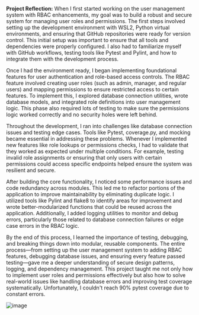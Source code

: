 
**Project Reflection:**
When I first started working on the user management system with RBAC enhancements, my goal was to build a robust and secure system for managing user roles and permissions. The first steps involved setting up the development environment with WSL2, Python virtual environments, and ensuring that GitHub repositories were ready for version control. This initial setup was important to ensure that all tools and dependencies were properly configured. I also had to familiarize myself with GitHub workflows, testing tools like Pytest and Pylint, and how to integrate them with the development process.

Once I had the environment ready, I began implementing foundational features for user authentication and role-based access controls. The RBAC feature involved creating user roles (such as admin, manager, and regular users) and mapping permissions to ensure restricted access to certain features. To implement this, I explored database connection utilities, wrote database models, and integrated role definitions into user management logic. This phase also required lots of testing to make sure the permissions logic worked correctly and no security holes were left behind.

Throughout the development, I ran into challenges like database connection issues and testing edge cases. Tools like Pytest, coverage.py, and mocking became essential in addressing these problems. Whenever I implemented new features like role lookups or permissions checks, I had to validate that they worked as expected under multiple conditions. For example, testing invalid role assignments or ensuring that only users with certain permissions could access specific endpoints helped ensure the system was resilient and secure.

After building the core functionality, I noticed some performance issues and code redundancy across modules. This led me to refactor portions of the application to improve maintainability by eliminating duplicate logic. I utilized tools like Pylint and flake8 to identify areas for improvement and wrote better-modularized functions that could be reused across the application. Additionally, I added logging utilities to monitor and debug errors, particularly those related to database connection failures or edge case errors in the RBAC logic.

By the end of this process, I learned the importance of testing, debugging, and breaking things down into modular, reusable components. The entire process—from setting up the user management system to adding RBAC features, debugging database issues, and ensuring every feature passed testing—gave me a deeper understanding of secure design patterns, logging, and dependency management. This project taught me not only how to implement user roles and permissions effectively but also how to solve real-world issues like handling database errors and improving test coverage systematically. Unfortunately, I couldn't reach 90% pytest coverage due to constant errors. 


![image](https://github.com/user-attachments/assets/eac13b64-4b89-4d40-8068-e0377780b74a)
